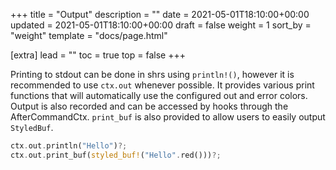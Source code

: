 +++
title = "Output"
description = ""
date = 2021-05-01T18:10:00+00:00
updated = 2021-05-01T18:10:00+00:00
draft = false
weight = 1
sort_by = "weight"
template = "docs/page.html"

[extra]
lead = ""
toc = true
top = false
+++

Printing to stdout can be done in shrs using `println!()`, however it is recommended to use `ctx.out` whenever possible.
It provides various print functions that will automatically use the configured out and error colors. Output is also recorded
and can be accessed by hooks through the AfterCommandCtx. `print_buf` is also provided to allow users to easily output `StyledBuf`.

```rust
ctx.out.println("Hello")?;
ctx.out.print_buf(styled_buf!("Hello".red()))?;
```
